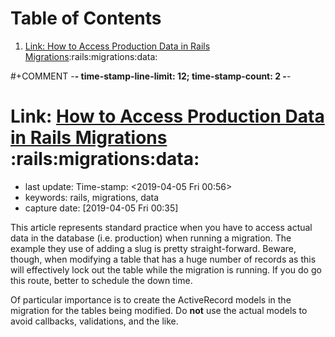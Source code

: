 
# Table of Contents

1.  [Link: How to Access Production Data in Rails Migrations](#orgdfe9211):rails:migrations:data:

\#+COMMENT -**- time-stamp-line-limit: 12; time-stamp-count: 2 -**-


<a id="orgdfe9211"></a>

# Link: [How to Access Production Data in Rails Migrations](https://www.gregnavis.com/articles/how-to-access-production-data-in-rails-migrations.html)     :rails:migrations:data:

-   last update: Time-stamp: <span class="timestamp-wrapper"><span class="timestamp">&lt;2019-04-05 Fri 00:56&gt;</span></span>
-   keywords: rails, migrations, data
-   capture date: <span class="timestamp-wrapper"><span class="timestamp">[2019-04-05 Fri 00:35]</span></span>

This article represents standard practice when you have to access actual data in the database (i.e. production) when running a migration. The example they use of adding a slug is pretty straight-forward. Beware, though, when modifying a table that has a huge number of records as this will effectively lock out the table while the migration is running. If you do go this route, better to schedule the down time.

Of particular importance is to create the ActiveRecord models in the migration for the tables being modified. Do **not** use the actual models to avoid callbacks, validations, and the like.

